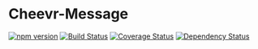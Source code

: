 # Cheevr-Message
[![npm version](https://badge.fury.io/js/%40cheevr%2Fmessage.svg)](https://badge.fury.io/js/%40cheevr%2Fmessage)
[![Build Status](https://travis-ci.org/Cheevr/Message.svg?branch=master)](https://travis-ci.org/Cheevr/Message)
[![Coverage Status](https://coveralls.io/repos/Cheevr/Message/badge.svg?branch=master&service=github)](https://coveralls.io/github/Cheevr/Message?branch=master)
[![Dependency Status](https://david-dm.org/Cheevr/Message.svg)](https://david-dm.org/Cheevr/Message)
